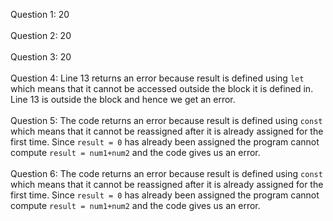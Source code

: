 Question 1: 20  <br /> <br />
Question 2: 20  <br /> <br />
Question 3: 20  <br /> <br />
Question 4: Line 13 returns an error because result is defined using `let` which means that it cannot be accessed outside the block it is defined in. Line 13 is outside the block and hence we get an error.  <br /> <br />
Question 5: The code returns an error because result is defined using `const` which means that it cannot be reassigned after it is already assigned for the first time. Since `result = 0` has already been assigned the program cannot compute `result = num1+num2` and the code gives us an error.  <br /> <br />
Question 6: The code returns an error because result is defined using `const` which means that it cannot be reassigned after it is already assigned for the first time. Since `result = 0` has already been assigned the program cannot compute `result = num1+num2` and the code gives us an error.  <br /> <br />